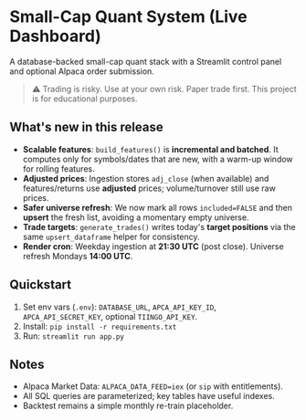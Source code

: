 # Small-Cap Quant System (Live Dashboard)

A database-backed small-cap quant stack with a Streamlit control panel and optional Alpaca order submission.

> ⚠️ Trading is risky. Use at your own risk. Paper trade first. This project is for educational purposes.

## What's new in this release

- **Scalable features**: `build_features()` is **incremental and batched**. It computes only for symbols/dates that are new, with a warm-up window for rolling features.
- **Adjusted prices**: Ingestion stores `adj_close` (when available) and features/returns use **adjusted** prices; volume/turnover still use raw prices.
- **Safer universe refresh**: We now mark all rows `included=FALSE` and then **upsert** the fresh list, avoiding a momentary empty universe.
- **Trade targets**: `generate_trades()` writes today's **target positions** via the same `upsert_dataframe` helper for consistency.
- **Render cron**: Weekday ingestion at **21:30 UTC** (post close). Universe refresh Mondays **14:00 UTC**.

## Quickstart

1. Set env vars (`.env`): `DATABASE_URL`, `APCA_API_KEY_ID`, `APCA_API_SECRET_KEY`, optional `TIINGO_API_KEY`.
2. Install: `pip install -r requirements.txt`
3. Run: `streamlit run app.py`

## Notes

- Alpaca Market Data: `ALPACA_DATA_FEED=iex` (or `sip` with entitlements).
- All SQL queries are parameterized; key tables have useful indexes.
- Backtest remains a simple monthly re-train placeholder.
